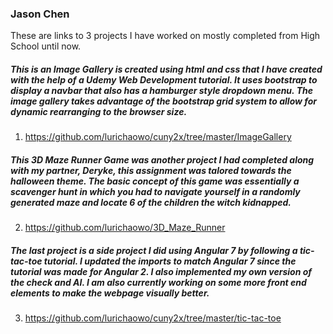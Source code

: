 ### Jason Chen
These are links to 3 projects I have worked on mostly completed from High School until now.

##### This is an Image Gallery is created using html and css that I have created with the help of a Udemy Web Development tutorial. It uses bootstrap to display a navbar that also has a hamburger style dropdown menu. The image gallery takes advantage of the bootstrap grid system to allow for dynamic rearranging to the browser size.

1. <https://github.com/lurichaowo/cuny2x/tree/master/ImageGallery>

##### This 3D Maze Runner Game was another project I had completed along with my partner, Deryke, this assignment was talored towards the halloween theme. The basic concept of this game was essentially a scavenger hunt in which you had to navigate yourself in a randomly generated maze and locate 6 of the children the witch kidnapped.

2. <https://github.com/lurichaowo/3D_Maze_Runner>

##### The last project is a side project I did using Angular 7 by following a tic-tac-toe tutorial. I updated the imports to match Angular 7 since the tutorial was made for Angular 2. I also implemented my own version of the check and AI. I am also currently working on some more front end elements to make the webpage visually better.

3. <https://github.com/lurichaowo/cuny2x/tree/master/tic-tac-toe>





